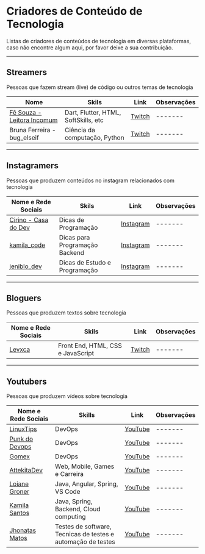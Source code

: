 # Criadores de Conteúdo de Tecnologia

Listas de criadores de conteúdos de tecnologia em diversas plataformas, caso não encontre algum aqui, por favor deixe a sua contribuição.
****

## Streamers

Pessoas que fazem stream (live) de código ou outros temas de tecnologia

| Nome | Skils | Link | Observações |
| ---------------- | ---------------- |---------- |----------- |
|[Fê Souza - Leitora Incomum](https://beacons.page/leitoraincomum)| Dart, Flutter, HTML, SoftSkills, etc | [Twitch](https://www.twitch.tv/em1dio) | ------- |
|Bruna Ferreira - bug_elseif| Ciência da computação, Python | [Twitch](https://www.twitch.tv/bug_elseif) | ------- |

****

## Instagramers

Pessoas que produzem conteúdos no instagram relacionados com tecnologia

| Nome e Rede Sociais | Skils | Link | Observações |
| ---------------- | ---------------- |---------- |----------- |
|[Cirino - Casa do Dev](https://mercadodeti.com.br/agrupador-de-links/) | Dicas de Programação | [Instagram](https://www.instagram.com/casadodev/) | ------- |
|[kamila_code](https://beacons.page/kamila_code) | Dicas para Programação Backend | [Instagram](https://www.instagram.com/kamila_code/)  | ------- |
|[jeniblo_dev](https://beacons.ai/jeniblo) | Dicas de Estudo e Programação | [Instagram](https://www.instagram.com/jeniblo_dev/)  | ------- |

****
## Bloguers

Pessoas que produzem textos sobre tecnologia

| Nome e Rede Sociais | Skils | Link | Observações |
| ---------------- | ---------------- |---------- |----------- |
|[Levxca](https://levxyca.codes) | Front End, HTML, CSS e JavaScript | [Twitch](https://www.twitch.tv/em1dio) | ------- |

****
## Youtubers

Pessoas que produzem vídeos sobre tecnologia

| Nome e Rede Sociais | Skills | Link | Observações |
| ---------------- | ---------------- |---------- |----------- |
|[LinuxTips](https://linktr.ee/linuxtips) | DevOps | [YouTube](https://www.youtube.com/channel/UCJnKVGmXRXrH49Tvrx5X0Sw) | ------- |
|[Punk do Devops](https://punkdodevops.com/) | DevOps | [YouTube](https://www.youtube.com/c/PunkdoDevOps) | ------- |
|[Gomex](https://linktr.ee/rafael_gomex) | DevOps | [YouTube](https://www.youtube.com/c/RafaelGomex) | ------- |
|[AttekitaDev](https://beacons.page/attekitadev) | Web, Mobile, Games e Carreira | [YouTube](https://www.youtube.com/c/AttekitaDev) | ------- |
|[Loiane Groner](https://loiane.training/sobre) | Java, Angular, Spring, VS Code | [YouTube](https://www.youtube.com/c/loianegroner) | ------- |
|[Kamila Santos](https://beacons.page/kamila_code) | Java, Spring, Backend, Cloud computing | [YouTube](https://www.youtube.com/Kamilacode) | ------- |
|[Jhonatas Matos](https://github.com/jhonatasmatos) | Testes de software, Tecnicas de testes e automação de testes | [YouTube](https://www.youtube.com/c/AssertPlus) | ------- |

